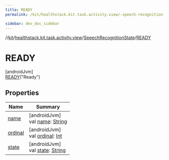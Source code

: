 ```yaml
---
title: READY
permalink: /kit/healthstack.kit.task.activity.view/-speech-recognition-state/-r-e-a-d-y/index.html

sidebar: dev_doc_sidebar
---
```

//[kit](../../../../kit.html)/[healthstack.kit.task.activity.view](../../index.html)/[SpeechRecognitionState](../index.html)/[READY](index.html)



# READY



[androidJvm]\
[READY](index.html)(&quot;Ready&quot;)



## Properties


| Name | Summary |
|---|---|
| [name](../../../healthstack.kit.ui.util/-interaction-type/-n-o-t-h-i-n-g/index.html#-372974862%2FProperties%2F-106109196) | [androidJvm]<br>val [name](../../../healthstack.kit.ui.util/-interaction-type/-n-o-t-h-i-n-g/index.html#-372974862%2FProperties%2F-106109196): [String](https://kotlinlang.org/api/latest/jvm/stdlib/kotlin/-string/index.html) |
| [ordinal](../../../healthstack.kit.ui.util/-interaction-type/-n-o-t-h-i-n-g/index.html#-739389684%2FProperties%2F-106109196) | [androidJvm]<br>val [ordinal](../../../healthstack.kit.ui.util/-interaction-type/-n-o-t-h-i-n-g/index.html#-739389684%2FProperties%2F-106109196): [Int](https://kotlinlang.org/api/latest/jvm/stdlib/kotlin/-int/index.html) |
| [state](../state.html) | [androidJvm]<br>val [state](../state.html): [String](https://kotlinlang.org/api/latest/jvm/stdlib/kotlin/-string/index.html) |

